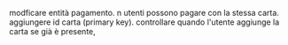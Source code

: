 modficare entità pagamento. n utenti possono pagare con la stessa carta. aggiungere id carta (primary key). controllare quando l'utente aggiunge la carta se già è presente,
